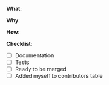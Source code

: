 <!--
Thanks for your interest in the project. I appreciate bugs filed and PRs submitted!
English/日本語(日本語で入力して大丈夫です。日本語の方が迅速です)
-->

<!-- What changes are being made? (What feature/bug is being fixed here?) / 何が変更されていますか？-->

**What**:

<!-- Why are these changes necessary? / なぜその変更をする必要がありましたか？-->

**Why**:

<!-- How were these changes implemented? / これらの変更をどのように実装しましたか？-->

**How**:

**Checklist**:

<!-- add "N/A" to the end of each line that's irrelevant to your changes to check an item, place an "x" in the box like so: "- [x] Documentation" -->

* [ ] Documentation
* [ ] Tests
* [ ] Ready to be merged <!-- In your opinion, is this ready to be merged as soon as it's reviewed? -->
* [ ] Added myself to contributors table <!-- this is optional, see the contributing guidelines for instructions -->

<!-- feel free to add additional comments. -->
